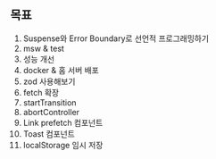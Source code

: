 ## 목표

1. Suspense와 Error Boundary로 선언적 프로그래밍하기
2. msw & test
3. 성능 개선
4. docker & 홈 서버 배포
5. zod 사용해보기
6. fetch 확장
7. startTransition
8. abortController
9. Link prefetch 컴포넌트
10. Toast 컴포넌트
11. localStorage 임시 저장

